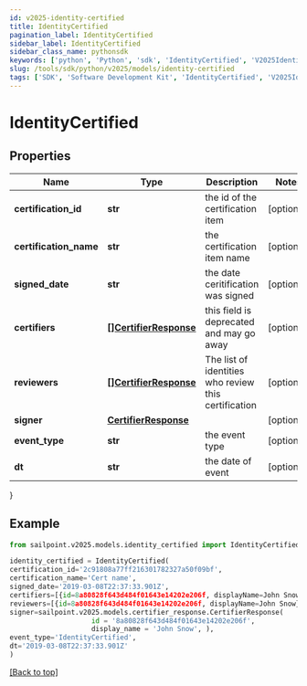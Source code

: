 ```yaml
---
id: v2025-identity-certified
title: IdentityCertified
pagination_label: IdentityCertified
sidebar_label: IdentityCertified
sidebar_class_name: pythonsdk
keywords: ['python', 'Python', 'sdk', 'IdentityCertified', 'V2025IdentityCertified'] 
slug: /tools/sdk/python/v2025/models/identity-certified
tags: ['SDK', 'Software Development Kit', 'IdentityCertified', 'V2025IdentityCertified']
---
```


# IdentityCertified


## Properties

Name | Type | Description | Notes
------------ | ------------- | ------------- | -------------
**certification_id** | **str** | the id of the certification item | [optional] 
**certification_name** | **str** | the certification item name | [optional] 
**signed_date** | **str** | the date ceritification was signed | [optional] 
**certifiers** | [**[]CertifierResponse**](certifier-response) | this field is deprecated and may go away | [optional] 
**reviewers** | [**[]CertifierResponse**](certifier-response) | The list of identities who review this certification | [optional] 
**signer** | [**CertifierResponse**](certifier-response) |  | [optional] 
**event_type** | **str** | the event type | [optional] 
**dt** | **str** | the date of event | [optional] 
}

## Example

```python
from sailpoint.v2025.models.identity_certified import IdentityCertified

identity_certified = IdentityCertified(
certification_id='2c91808a77ff216301782327a50f09bf',
certification_name='Cert name',
signed_date='2019-03-08T22:37:33.901Z',
certifiers=[{id=8a80828f643d484f01643e14202e206f, displayName=John Snow}],
reviewers=[{id=8a80828f643d484f01643e14202e206f, displayName=John Snow}],
signer=sailpoint.v2025.models.certifier_response.CertifierResponse(
                    id = '8a80828f643d484f01643e14202e206f', 
                    display_name = 'John Snow', ),
event_type='IdentityCertified',
dt='2019-03-08T22:37:33.901Z'
)

```
[[Back to top]](#) 

